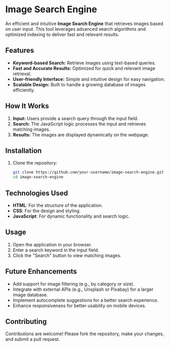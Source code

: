 # Image Search Engine  

An efficient and intuitive **Image Search Engine** that retrieves images based on user input. This tool leverages advanced search algorithms and optimized indexing to deliver fast and relevant results.  

## Features  
- **Keyword-based Search:** Retrieve images using text-based queries.  
- **Fast and Accurate Results:** Optimized for quick and relevant image retrieval.  
- **User-friendly Interface:** Simple and intuitive design for easy navigation.  
- **Scalable Design:** Built to handle a growing database of images efficiently.  

## How It Works  
1. **Input:** Users provide a search query through the input field.  
2. **Search:** The JavaScript logic processes the input and retrieves matching images.  
3. **Results:** The images are displayed dynamically on the webpage.   

## Installation  

1. Clone the repository:  
   ```bash  
   git clone https://github.com/your-username/image-search-engine.git  
   cd image-search-engine 

## Technologies Used
- **HTML**: For the structure of the application.
- **CSS**: For the design and styling.
- **JavaScript**: For dynamic functionality and search logic.

## Usage
1. Open the application in your browser.
2. Enter a search keyword in the input field.
3. Click the "Search" button to view matching images.

## Future Enhancements
- Add support for image filtering (e.g., by category or size).
- Integrate with external APIs (e.g., Unsplash or Pixabay) for a larger image database.
- Implement autocomplete suggestions for a better search experience.
- Enhance responsiveness for better usability on mobile devices.

## Contributing
Contributions are welcome! Please fork the repository, make your changes, and submit a pull request.